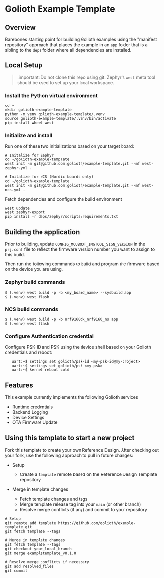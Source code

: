 # Golioth Example Template

## Overview

Barebones starting point for building Golioth examples using the
"manifest repository" approach that places the example in an `app`
folder that is a sibling to the `deps` folder where all dependencies are
installed.

## Local Setup

> :important: Do not clone this repo using git. Zephyr's ``west`` meta
> tool should be used to set up your local workspace.

### Install the Python virtual environment

```
cd ~
mkdir golioth-example-template
python -m venv golioth-example-template/.venv
source golioth-example-template/.venv/bin/activate
pip install wheel west
```

### Initialize and install

Run one of these two initializations based on your target board:

```
# Initalize for Zephyr
cd ~/golioth-example-template
west init -m git@github.com:golioth/example-template.git --mf west-zephyr.yml .

# Initalize for NCS (Nordic boards only)
cd ~/golioth-example-template
west init -m git@github.com:golioth/example-template.git --mf west-ncs.yml .

```

Fetch dependencies and configure the build environment

```
west update
west zephyr-export
pip install -r deps/zephyr/scripts/requirements.txt
```

## Building the application

Prior to building, update ``CONFIG_MCUBOOT_IMGTOOL_SIGN_VERSION`` in the
``prj.conf`` file to reflect the firmware version number you want to
assign to this build.

Then run the following commands to build and program the firmware based
on the device you are using.

### Zephyr build commands

```
$ (.venv) west build -p -b <my_board_name> --sysbuild app
$ (.venv) west flash
```

### NCS build commands

```
$ (.venv) west build -p -b nrf9160dk_nrf9160_ns app
$ (.venv) west flash
```

### Configure Authentication credential

Configure PSK-ID and PSK using the device shell based on your Golioth
credentials and reboot:

```
   uart:~$ settings set golioth/psk-id <my-psk-id@my-project>
   uart:~$ settings set golioth/psk <my-psk>
   uart:~$ kernel reboot cold
```

## Features

This example currently implements the following Golioth services

* Runtime credentials
* Backend Logging
* Device Settings
* OTA Firmware Update

## Using this template to start a new project

Fork this template to create your own Reference Design. After checking
out your fork, use the following approach to pull in future changes:

* Setup

  * Create a `template` remote based on the Reference Design Template
    repository

* Merge in template changes

  * Fetch template changes and tags
  * Merge template release tag into your `main` (or other branch)
  * Resolve merge conflicts (if any) and commit to your repository

```
# Setup
git remote add template https://github.com/golioth/example-template.git
git fetch template --tags

# Merge in template changes
git fetch template --tags
git checkout your_local_branch
git merge exampletemplate_v0.1.0

# Resolve merge conflicts if necessary
git add resolved_files
git commit
```
